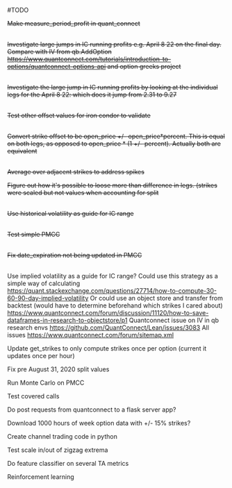 
#TODO

<s> Make measure_period_profit in quant_connect </s> <br/> <br/>

<s> Investigate large jumps in IC running profits e.g. April 8 22 on the final day. 
Compare with IV from qb.AddOption https://www.quantconnect.com/tutorials/introduction-to-options/quantconnect-options-api 
and option greeks project </s> <br/> <br/>

<s> Investigate the large jump in IC running profits by looking at the individual legs for 
the April 8 22: which does it jump from 2.31 to 9.27 </s> <br/> <br/>

<s> Test other offset values for iron condor to validate </s>  <br/> <br/>

<s> Convert strike offset to be open_price +/- open_price*percent. This is equal on both legs, 
as opposed to open_price * (1 +/-  percent). Actually both are equivalent </s> <br/> <br/>

<s> Average over adjacent strikes to address spikes </s>

<s> Figure out how it's possible to loose more than difference in legs. (strikes were scaled but
not values when accounting for split </s> <br/> <br/>

<s>Use historical volatility as guide for IC range</s> <br/> <br/>

<s>Test simple PMCC</s> <br/> <br/>

<s>Fix date_expiration not being updated in PMCC</s> <br/> <br/>

Use implied volatility as a guide for IC range?
Could use this strategy as a simple way of calculating 
https://quant.stackexchange.com/questions/27714/how-to-compute-30-60-90-day-implied-volatility
Or could use an object store and transfer from backtest (would have to determine beforehand 
which strikes I cared about) https://www.quantconnect.com/forum/discussion/11120/how-to-save-dataframes-in-research-to-objectstore/p1
Quantconnect issue on IV in qb research envs
https://github.com/QuantConnect/Lean/issues/3083
All issues https://www.quantconnect.com/forum/sitemap.xml

Update get_strikes to only compute strikes once per option (current it updates once per hour)

Fix pre August 31, 2020 split values 

Run Monte Carlo on PMCC

Test covered calls

Do post requests from quantconnect to a flask server app?

Download 1000 hours of week option data with +/- 15% strikes?

Create channel trading code in python

Test scale in/out of zigzag extrema

Do feature classifier on several TA metrics

Reinforcement learning